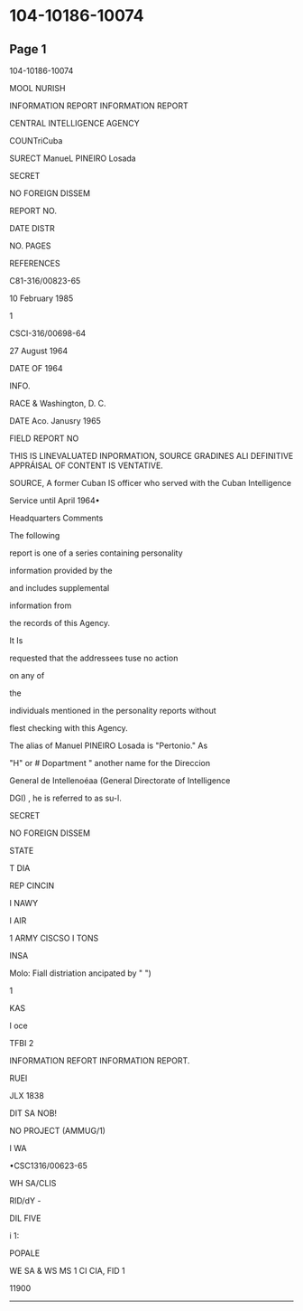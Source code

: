 # 104-10186-10074

## Page 1

104-10186-10074

MOOL NURISH

INFORMATION REPORT INFORMATION REPORT

CENTRAL INTELLIGENCE AGENCY

COUNTriCuba

SURECT ManueL PINEIRO Losada

SECRET

NO FOREIGN DISSEM

REPORT NO.

DATE DISTR

NO. PAGES

REFERENCES

C81-316/00823-65

10 February 1985

1

CSCI-316/00698-64

27 August 1964

DATE OF 1964

INFO.

RACE & Washington, D. C.

DATE Aco. Janusry 1965

FIELD REPORT NO

THIS IS LINEVALUATED INPORMATION, SOURCE GRADINES ALI DEFINITIVE APPRÁISAL OF CONTENT IS VENTATIVE.

SOURCE, A former Cuban IS officer who served with the Cuban Intelligence

Service until April 1964•

Headquarters Comments

The following

report is one of a series containing personality

information provided by the

and includes supplemental

information from

the records of this Agency.

It Is

requested that the addressees tuse no action

on any of

the

individuals mentioned in the personality reports without

flest checking with this Agency.

The alias of Manuel PINEIRO Losada is "Pertonio." As

"H" or # Dopartment " another name for the Direccion

General de Intellenoéaa (General Directorate of Intelligence

DGI) , he is referred to as su-l.

SECRET

NO FOREIGN DISSEM

STATE

T DIA

REP CINCIN

I NAWY

I AIR

1 ARMY CISCSO I TONS

INSA

Molo: Fiall distriation ancipated by " ")

1

KAS

I oce

TFBI 2

INFORMATION REFORT INFORMATION REPORT.

RUEI

JLX 1838

DIT SA NOB!

NO PROJECT (AMMUG/1)

I WA

•CSC1316/00623-65

WH SA/CLIS

RID/dY -

DIL FIVE

i 1:

POPALE

WE SA & WS MS 1 CI CIA, FID 1

11900

---

